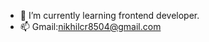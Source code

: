 - 🌱 I’m currently learning frontend developer.
- 📫 Gmail:nikhilcr8504@gmail.com

<!---
nikhilcr9/nikhilcr9 is a ✨ special ✨ repository because its `README.md` (this file) appears on your GitHub profile.
You can click the Preview link to take a look at your changes.
--->
